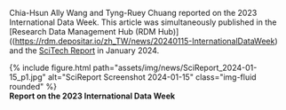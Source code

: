 Chia-Hsun Ally Wang and Tyng-Ruey Chuang reported on the 2023 International Data Week. This article was simultaneously published in the [Research Data Management Hub (RDM Hub)]((https://rdm.depositar.io/zh_TW/news/20240115-InternationalDataWeek) and the [SciTech Report](https://www.scimonth.com.tw/archives/8763) in January 2024.

<div class="row">
    <div class="col-sm mt-3 mt-md-0">
        {% include figure.html path="assets/img/news/SciReport_2024-01-15_p1.jpg" alt="SciReport Screenshot 2024-01-15" class="img-fluid rounded" %}
    </div>
</div>
<div class="caption">
    <b>Report on the 2023 International Data Week</b>
</div>
